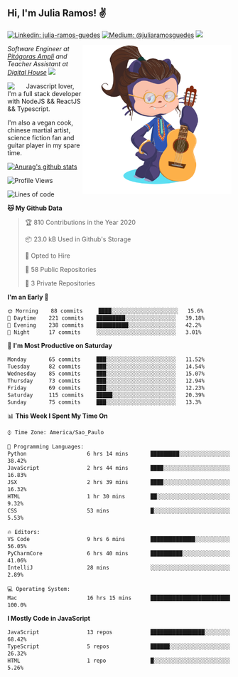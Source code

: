 <h2>Hi, I'm Julia Ramos! &#9996</h2>

[![Linkedin: julia-ramos-guedes](https://img.shields.io/badge/-Linkedin-blue?style=flat&logo=Linkedin&logoColor=white&link=https://www.linkedin.com/in/julia-ramos-guedes/)](https://www.linkedin.com/in/julia-ramos-guedes/)
[![Medium: @juliaramosguedes](https://img.shields.io/badge/-Medium-black?style=flat&logo=Medium&logoColor=white&link=https://medium.com/@juliaramosguedes/)](https://medium.com/@juliaramosguedes/)
![](https://medium.com/@juliaramosguedes/followers)

<!-- 
![Waka Readme](https://github.com/juliaramosguedes/juliaramosguedes/workflows/Waka%20Readme/badge.svg)

![GitHub followers](https://img.shields.io/github/followers/juliaramosguedes?label=Follow&style=for-the-badge&logo=Github&logoColor=white)

![Twitter Follow](https://img.shields.io/twitter/follow/juliaramosdev?label=Follow&style=for-the-badge)
<img src="https://icon-icons.com/icons2/2107/PNG/48/file_type_node_icon_130301.png" width="16px">
<img src="https://icon-icons.com/icons2/2108/PNG/48/react_icon_130845.png" width="16px"> 
 -->

<img align='right' src="https://github.com/juliaramosguedes/juliaramosguedes/blob/master/assets/octocat_julia.png?raw=true" width="335">
<p><em>Software Engineer at <a href="https://www.ampli.com.br/graduacao/vestibular">Pitágoras Ampli</a> and Teacher Assistant at <a href="https://www.digitalhouse.com/br/">Digital House</a> <img src="https://media.giphy.com/media/WUlplcMpOCEmTGBtBW/giphy.gif" width="30"> 
</em></p>


<img align='left' src="https://icon-icons.com/icons2/2108/PNG/48/javascript_icon_130900.png" width="42px"> <p>Javascript lover, I'm a full stack developer with NodeJS && ReactJS && Typescript.</p>
<p>I'm also a vegan cook, chinese martial artist, science fiction fan and guitar player in my spare time.</p>

[![Anurag's github stats](https://github-readme-stats.vercel.app/api?username=juliaramosguedes&hide=issues&count_private=true&show_icons=true&theme=dracula)](https://juliaramos.com.br)
<!-- 
<h3>Checkout some stats since 05/08/2020</h3>
 -->
 
<!--START_SECTION:waka-->
![Profile Views](http://img.shields.io/badge/Profile%20Views-20-blue)

![Lines of code](https://img.shields.io/badge/From%20Hello%20World%20I%27ve%20Written-3.3%20million%20lines%20of%20code-blue)

**🐱 My Github Data** 

> 🏆 810 Contributions in the Year 2020
 > 
> 📦 23.0 kB Used in Github's Storage 
 > 
> 💼 Opted to Hire
 > 
> 📜 58 Public Repositories 
 > 
> 🔑 3 Private Repositories  

**I'm an Early 🐤** 

```text
🌞 Morning    88 commits     ████░░░░░░░░░░░░░░░░░░░░░   15.6% 
🌆 Daytime    221 commits    █████████░░░░░░░░░░░░░░░░   39.18% 
🌃 Evening    238 commits    ██████████░░░░░░░░░░░░░░░   42.2% 
🌙 Night      17 commits     ░░░░░░░░░░░░░░░░░░░░░░░░░   3.01%

```
📅 **I'm Most Productive on Saturday** 

```text
Monday       65 commits     ███░░░░░░░░░░░░░░░░░░░░░░   11.52% 
Tuesday      82 commits     ███░░░░░░░░░░░░░░░░░░░░░░   14.54% 
Wednesday    85 commits     ███░░░░░░░░░░░░░░░░░░░░░░   15.07% 
Thursday     73 commits     ███░░░░░░░░░░░░░░░░░░░░░░   12.94% 
Friday       69 commits     ███░░░░░░░░░░░░░░░░░░░░░░   12.23% 
Saturday     115 commits    █████░░░░░░░░░░░░░░░░░░░░   20.39% 
Sunday       75 commits     ███░░░░░░░░░░░░░░░░░░░░░░   13.3%

```


📊 **This Week I Spent My Time On** 

```text
⌚︎ Time Zone: America/Sao_Paulo

💬 Programming Languages: 
Python                   6 hrs 14 mins       █████████░░░░░░░░░░░░░░░░   38.42% 
JavaScript               2 hrs 44 mins       ████░░░░░░░░░░░░░░░░░░░░░   16.83% 
JSX                      2 hrs 39 mins       ████░░░░░░░░░░░░░░░░░░░░░   16.32% 
HTML                     1 hr 30 mins        ██░░░░░░░░░░░░░░░░░░░░░░░   9.32% 
CSS                      53 mins             █░░░░░░░░░░░░░░░░░░░░░░░░   5.53%

🔥 Editors: 
VS Code                  9 hrs 6 mins        ██████████████░░░░░░░░░░░   56.05% 
PyCharmCore              6 hrs 40 mins       ██████████░░░░░░░░░░░░░░░   41.06% 
IntelliJ                 28 mins             ░░░░░░░░░░░░░░░░░░░░░░░░░   2.89%

💻 Operating System: 
Mac                      16 hrs 15 mins      █████████████████████████   100.0%

```

**I Mostly Code in JavaScript** 

```text
JavaScript               13 repos            █████████████████░░░░░░░░   68.42% 
TypeScript               5 repos             ██████░░░░░░░░░░░░░░░░░░░   26.32% 
HTML                     1 repo              █░░░░░░░░░░░░░░░░░░░░░░░░   5.26%

```



<!--END_SECTION:waka-->
